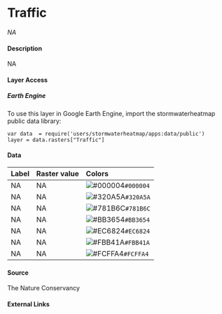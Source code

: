 Traffic
================

*NA*

#### Description

NA

#### Layer Access

##### Earth Engine

To use this layer in Google Earth Engine, import the stormwaterheatmap
public data library:

    var data  = require('users/stormwaterheatmap/apps:data/public')
    layer = data.rasters["Traffic"]

#### Data

| Label | Raster value | Colors                                                                    |
|:------|:-------------|:--------------------------------------------------------------------------|
| NA    | NA           | ![\#000004](https://via.placeholder.com/15/000004/000000?text=+)`#000004` |
| NA    | NA           | ![\#320A5A](https://via.placeholder.com/15/320A5A/000000?text=+)`#320A5A` |
| NA    | NA           | ![\#781B6C](https://via.placeholder.com/15/781B6C/000000?text=+)`#781B6C` |
| NA    | NA           | ![\#BB3654](https://via.placeholder.com/15/BB3654/000000?text=+)`#BB3654` |
| NA    | NA           | ![\#EC6824](https://via.placeholder.com/15/EC6824/000000?text=+)`#EC6824` |
| NA    | NA           | ![\#FBB41A](https://via.placeholder.com/15/FBB41A/000000?text=+)`#FBB41A` |
| NA    | NA           | ![\#FCFFA4](https://via.placeholder.com/15/FCFFA4/000000?text=+)`#FCFFA4` |

#### Source

The Nature Conservancy

#### External Links
